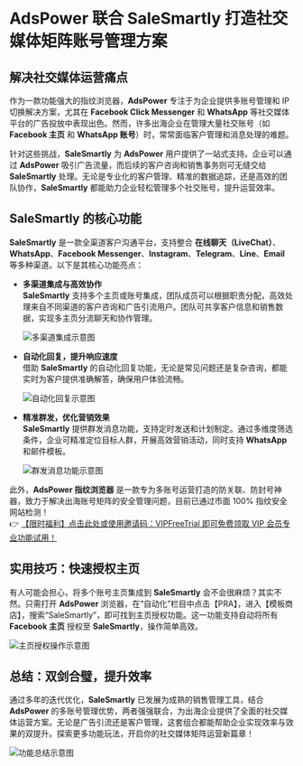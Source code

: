 # AdsPower 联合 SaleSmartly 打造社交媒体矩阵账号管理方案

## 解决社交媒体运营痛点

作为一款功能强大的指纹浏览器，**AdsPower** 专注于为企业提供多账号管理和 IP 切换解决方案，尤其在 **Facebook Click Messenger** 和 **WhatsApp** 等社交媒体平台的广告投放中表现出色。然而，许多出海企业在管理大量社交账号（如 **Facebook 主页** 和 **WhatsApp 账号**）时，常常面临客户管理和消息处理的难题。

针对这些挑战，**SaleSmartly** 为 **AdsPower** 用户提供了一站式支持。企业可以通过 **AdsPower** 吸引广告流量，而后续的客户咨询和销售事务则可无缝交给 **SaleSmartly** 处理。无论是专业化的客户管理、精准的数据追踪，还是高效的团队协作，**SaleSmartly** 都能助力企业轻松管理多个社交账号，提升运营效率。

## SaleSmartly 的核心功能

**SaleSmartly** 是一款全渠道客户沟通平台，支持整合 **在线聊天（LiveChat）**、**WhatsApp**、**Facebook Messenger**、**Instagram**、**Telegram**、**Line**、**Email** 等多种渠道。以下是其核心功能亮点：

- **多渠道集成与高效协作**  
  **SaleSmartly** 支持多个主页或账号集成，团队成员可以根据职责分配，高效处理来自不同渠道的客户咨询和广告引流用户。团队可共享客户信息和销售数据，实现多主页分流聊天和协作管理。

  ![多渠道集成示意图](https://198301.xyz/img/927130067.webp)

- **自动化回复，提升响应速度**  
  借助 **SaleSmartly** 的自动化回复功能，无论是常见问题还是复杂咨询，都能实时为客户提供准确解答，确保用户体验流畅。

  ![自动化回复示意图](https://198301.xyz/img/375328456267.webp)

- **精准群发，优化营销效果**  
  **SaleSmartly** 提供群发消息功能，支持定时发送和计划制定。通过多维度筛选条件，企业可精准定位目标人群，开展高效营销活动，同时支持 **WhatsApp** 和邮件模板。

  ![群发消息功能示意图](https://198301.xyz/img/16486199.webp)

此外，**AdsPower 指纹浏览器** 是一款专为多账号运营打造的防关联、防封号神器，致力于解决出海账号矩阵的安全管理问题，目前已通过市面 100% 指纹安全网站检测！  
👉 [【限时福利】点击此处或使用邀请码：VIPFreeTrial 即可免费领取 VIP 会员专业功能试用！](https://bit.ly/adspower_free)

## 实用技巧：快速授权主页

有人可能会担心，将多个账号主页集成到 **SaleSmartly** 会不会很麻烦？其实不然。只需打开 **AdsPower** 浏览器，在“自动化”栏目中点击【PRA】，进入【模板商店】，搜索“SaleSmartly”，即可找到主页授权功能。这一功能支持自动将所有 **Facebook 主页** 授权至 **SaleSmartly**，操作简单高效。

![主页授权操作示意图](https://198301.xyz/img/8557323165.webp)

## 总结：双剑合璧，提升效率

通过多年的迭代优化，**SaleSmartly** 已发展为成熟的销售管理工具，结合 **AdsPower** 的多账号管理优势，两者强强联合，为出海企业提供了全面的社交媒体运营方案。无论是广告引流还是客户管理，这套组合都能帮助企业实现效率与效果的双提升。探索更多功能玩法，开启你的社交媒体矩阵运营新篇章！

![功能总结示意图](https://198301.xyz/img/1422228312908087.webp)